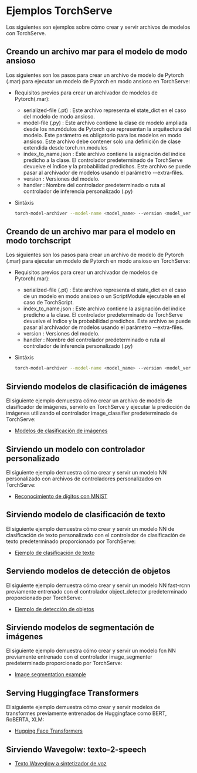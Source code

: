 # Ejemplos TorchServe

Los siguientes son ejemplos sobre cómo crear y servir archivos de modelos con TorchServe.

## Creando un archivo mar para el modelo de modo ansioso

Los siguientes son los pasos para crear un archivo de modelo de Pytorch (.mar) para ejecutar un modelo de Pytorch en modo ansioso en TorchServe: 

* Requisitos previos para crear un archivador de modelos de Pytorch(.mar):
    * serialized-file (.pt) : Este archivo representa el state_dict en el caso del modelo de modo ansioso.
    * model-file (.py) : Este archivo contiene la clase de modelo ampliada desde los nn.módulos de Pytorch que representan la arquitectura del modelo. Este parámetro es obligatorio para los modelos en modo ansioso. Este archivo debe contener solo una definición de clase extendida desde torch.nn.modules
    * index_to_name.json : Este archivo contiene la asignación del índice predicho a la clase. El controlador predeterminado de TorchServe devuelve el índice y la probabilidad predichos. Este archivo se puede pasar al archivador de modelos usando el parámetro --extra-files.
    * version : Versiones del modelo.
    * handler : Nombre del controlador predeterminado o ruta al controlador de inferencia personalizado (.py)
* Sintáxis

    ```bash
    torch-model-archiver --model-name <model_name> --version <model_version_number> --model-file <path_to_model_architecture_file> --serialized-file <path_to_state_dict_file> --handler <path_to_custom_handler_or_default_handler_name> --extra-files <path_to_index_to_name_json_file>
    ```

## Creando de un archivo mar para el modelo en modo torchscript

Los siguientes son los pasos para crear un archivo de modelo de Pytorch (.mar) para ejecutar un modelo de Pytorch en modo ansioso en TorchServe:

* Requisitos previos para crear un archivador de modelos de Pytorch(.mar):
    * serialized-file (.pt) : Este archivo representa el state_dict en el caso de un modelo en modo ansioso o un ScriptModule ejecutable en el caso de TorchScript.
    * index_to_name.json : Este archivo contiene la asignación del índice predicho a la clase. El controlador predeterminado de TorchServe devuelve el índice y la probabilidad predichos. Este archivo se puede pasar al archivador de modelos usando el parámetro --extra-files.
    * version : Versiones del modelo.
    * handler : Nombre del controlador predeterminado o ruta al controlador de inferencia personalizado (.py)

* Sintáxis

    ```bash
    torch-model-archiver --model-name <model_name> --version <model_version_number> --serialized-file <path_to_executable_script_module> --extra-files <path_to_index_to_name_json_file> --handler <path_to_custom_handler_or_default_handler_name>
    ```  

## Sirviendo modelos de clasificación de imágenes
El siguiente ejemplo demuestra cómo crear un archivo de modelo de clasificador de imágenes, servirlo en TorchServe y ejecutar la predicción de imágenes utilizando el controlador image_classifier predeterminado de TorchServe:

* [Modelos de clasificación de imágenes](image_classifier)

## Sirviendo un modelo con controlador personalizado

El siguiente ejemplo demuestra cómo crear y servir un modelo NN personalizado con archivos de controladores personalizados en TorchServe: 

* [Reconocimiento de dígitos con MNIST](image_classifier/mnist)

## Sirviendo modelo de clasificación de texto
El siguiente ejemplo demuestra cómo crear y servir un modelo NN de clasificación de texto personalizado con el controlador de clasificación de texto predeterminado proporcionado por TorchServe:

* [Ejemplo de clasificación de texto](text_classification)

## Serviendo modelos de detección de objetos

El siguiente ejemplo demuestra cómo crear y servir un modelo NN fast-rcnn previamente entrenado con el controlador object_detector predeterminado proporcionado por TorchServe:

* [Ejemplo de detección de objetos](object_detector)

## Sirviendo modelos de segmentación de imágenes

El siguiente ejemplo demuestra cómo crear y servir un modelo fcn NN previamente entrenado con el controlador image_segmenter predeterminado proporcionado por TorchServe:

* [Image segmentation example](image_segmenter)


## Serving Huggingface Transformers

El siguiente ejemplo demuestra cómo crear y servir modelos de transformes previamente entrenados de Huggingface como BERT, RoBERTA, XLM: 

* [Hugging Face Transformers](Huggingface_Transformers)

## Sirviendo Wavegolw: texto-2-speech

* [Texto Waveglow a sintetizador de voz](text_to_speech_synthesizer)
